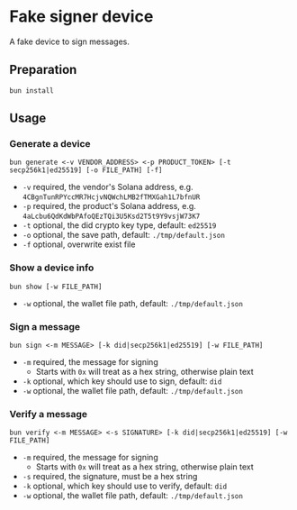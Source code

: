 Fake signer device
====

A fake device to sign messages.

## Preparation

`bun install`

## Usage

### Generate a device

`bun generate <-v VENDOR_ADDRESS> <-p PRODUCT_TOKEN> [-t secp256k1|ed25519] [-o FILE_PATH] [-f]`
- `-v` required, the vendor's Solana address, e.g. `4CBgnTunRPYccMR7HcjvNQWchLMB2fTMXGah1L7bfnUR`
- `-p` required, the product's Solana address, e.g. `4aLcbu6QdKdWbPAfoQEzTQi3U5Ksd2T5t9Y9vsjW73K7`
- `-t` optional, the did crypto key type, default: `ed25519`
- `-o` optional, the save path, default: `./tmp/default.json`
- `-f` optional, overwrite exist file

### Show a device info

`bun show [-w FILE_PATH]`
- `-w` optional, the wallet file path, default: `./tmp/default.json`

### Sign a message

`bun sign <-m MESSAGE> [-k did|secp256k1|ed25519] [-w FILE_PATH]`
- `-m` required, the message for signing
  - Starts with `0x` will treat as a hex string, otherwise plain text
- `-k` optional, which key should use to sign, default: `did`
- `-w` optional, the wallet file path, default: `./tmp/default.json`

### Verify a message

`bun verify <-m MESSAGE> <-s SIGNATURE> [-k did|secp256k1|ed25519] [-w FILE_PATH]`
- `-m` required, the message for signing
    - Starts with `0x` will treat as a hex string, otherwise plain text
- `-s` required, the signature, must be a hex string
- `-k` optional, which key should use to verify, default: `did`
- `-w` optional, the wallet file path, default: `./tmp/default.json`
